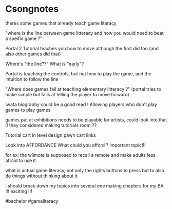 # Csongnotes


theres some games that already teach game literacy 


"where is the line between game litteracy and how you would need to beat a speific game ?"

Portal 2 Tutorial teaches you how to move although the first did too (and also other games did that)

Where's "the line??" What is "early"?

Portal is teaching the controls, but not how to play the game, and the intuition to follow the line


"Where does games fail at teaching elementary litteracy ?"
(portal tries to make simple but fails at telling the player to move forward)

Iwata biography could be a good read ! Allowing players who don't play games to play games

games put at exhibitions needs to be playable for artists, could look into that !!
they considered making tutorials room ??

Tutorial cart in level design pawn cart links

Look into AFFORDANCE
What could you afford ? important topic!!!

for ex: the wiimote is supposed to recall a remote and make adults less afraid to use it

what is actual game literacy, not only the rights buttons to press but to also do things without thinking about it

i should break down my topics into several one
making chapters for my BA !!! exciting !!!


#bachelor #gameliteracy